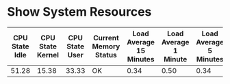 # Show System Resources
| CPU State Idle | CPU State Kernel | CPU State User | Current Memory Status | Load Average 15 Minutes | Load Average 1 Minute | Load Average 5 Minutes | Memory Buffers | Memory Cached | Memory Usage Free | Memory Usage Total | Memory Usage Used | Processes Running | Processes Total | VM Free | VM Total |
| -------------- | ---------------- | -------------- | --------------------- | ----------------------- | --------------------- | ---------------------- | -------------- | ------------- | ----------------- | ------------------ | ----------------- | ----------------- | --------------- | ------- | -------- |
| 51.28 | 15.38 | 33.33 | OK | 0.34 | 0.50 | 0.34 | 138292 | 2343404 | 4347404 | 8159464 | 3812060 | 2 | 691 | 0 | 0 |
